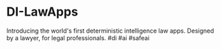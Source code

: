 # DI-LawApps
Introducing the world's first deterministic intelligence law apps. Designed by a lawyer, for legal professionals. #di #ai #safeai
